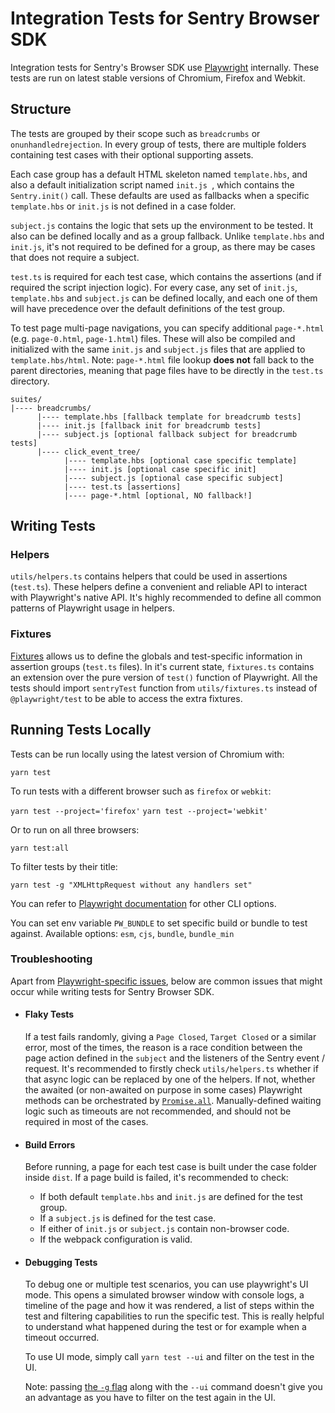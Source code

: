 # Integration Tests for Sentry Browser SDK

Integration tests for Sentry's Browser SDK use [Playwright](https://playwright.dev/) internally. These tests are run on
latest stable versions of Chromium, Firefox and Webkit.

## Structure

The tests are grouped by their scope such as `breadcrumbs` or `onunhandledrejection`. In every group of tests, there are
multiple folders containing test cases with their optional supporting assets.

Each case group has a default HTML skeleton named `template.hbs`, and also a default initialization script named
`init.js `, which contains the `Sentry.init()` call. These defaults are used as fallbacks when a specific `template.hbs`
or `init.js` is not defined in a case folder.

`subject.js` contains the logic that sets up the environment to be tested. It also can be defined locally and as a group
fallback. Unlike `template.hbs` and `init.js`, it's not required to be defined for a group, as there may be cases that
does not require a subject.

`test.ts` is required for each test case, which contains the assertions (and if required the script injection logic).
For every case, any set of `init.js`, `template.hbs` and `subject.js` can be defined locally, and each one of them will
have precedence over the default definitions of the test group.

To test page multi-page navigations, you can specify additional `page-*.html` (e.g. `page-0.html`, `page-1.html`) files.
These will also be compiled and initialized with the same `init.js` and `subject.js` files that are applied to
`template.hbs/html`. Note: `page-*.html` file lookup **does not** fall back to the parent directories, meaning that page
files have to be directly in the `test.ts` directory.

```
suites/
|---- breadcrumbs/
      |---- template.hbs [fallback template for breadcrumb tests]
      |---- init.js [fallback init for breadcrumb tests]
      |---- subject.js [optional fallback subject for breadcrumb tests]
      |---- click_event_tree/
            |---- template.hbs [optional case specific template]
            |---- init.js [optional case specific init]
            |---- subject.js [optional case specific subject]
            |---- test.ts [assertions]
            |---- page-*.html [optional, NO fallback!]
```

## Writing Tests

### Helpers

`utils/helpers.ts` contains helpers that could be used in assertions (`test.ts`). These helpers define a convenient and
reliable API to interact with Playwright's native API. It's highly recommended to define all common patterns of
Playwright usage in helpers.

### Fixtures

[Fixtures](https://playwright.dev/docs/api/class-fixtures) allows us to define the globals and test-specific information
in assertion groups (`test.ts` files). In it's current state, `fixtures.ts` contains an extension over the pure version
of `test()` function of Playwright. All the tests should import `sentryTest` function from `utils/fixtures.ts` instead
of `@playwright/test` to be able to access the extra fixtures.

## Running Tests Locally

Tests can be run locally using the latest version of Chromium with:

`yarn test`

To run tests with a different browser such as `firefox` or `webkit`:

`yarn test --project='firefox'` `yarn test --project='webkit'`

Or to run on all three browsers:

`yarn test:all`

To filter tests by their title:

`yarn test -g "XMLHttpRequest without any handlers set"`

You can refer to [Playwright documentation](https://playwright.dev/docs/test-cli) for other CLI options.

You can set env variable `PW_BUNDLE` to set specific build or bundle to test against. Available options: `esm`, `cjs`,
`bundle`, `bundle_min`

### Troubleshooting

Apart from [Playwright-specific issues](https://playwright.dev/docs/troubleshooting), below are common issues that might
occur while writing tests for Sentry Browser SDK.

- #### Flaky Tests

  If a test fails randomly, giving a `Page Closed`, `Target Closed` or a similar error, most of the times, the reason is
  a race condition between the page action defined in the `subject` and the listeners of the Sentry event / request.
  It's recommended to firstly check `utils/helpers.ts` whether if that async logic can be replaced by one of the
  helpers. If not, whether the awaited (or non-awaited on purpose in some cases) Playwright methods can be orchestrated
  by [`Promise.all`](http://mdn.io/promise.all). Manually-defined waiting logic such as timeouts are not recommended,
  and should not be required in most of the cases.

- #### Build Errors

  Before running, a page for each test case is built under the case folder inside `dist`. If a page build is failed,
  it's recommended to check:
  - If both default `template.hbs` and `init.js` are defined for the test group.
  - If a `subject.js` is defined for the test case.
  - If either of `init.js` or `subject.js` contain non-browser code.
  - If the webpack configuration is valid.

- #### Debugging Tests

  To debug one or multiple test scenarios, you can use playwright's UI mode. This opens a simulated browser window with
  console logs, a timeline of the page and how it was rendered, a list of steps within the test and filtering
  capabilities to run the specific test. This is really helpful to understand what happened during the test or for
  example when a timeout occurred.

  To use UI mode, simply call `yarn test --ui` and filter on the test in the UI.

  Note: passing [the `-g` flag](#running-tests-locally) along with the `--ui` command doesn't give you an advantage as
  you have to filter on the test again in the UI.
